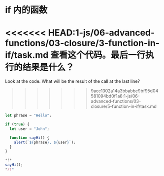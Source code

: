 
# if 内的函数

<<<<<<< HEAD:1-js/06-advanced-functions/03-closure/3-function-in-if/task.md
查看这个代码。最后一行执行的结果是什么？
=======
Look at the code. What will be the result of the call at the last line?
>>>>>>> 9acc1302a14a3bbabbc9bf95d04581094bd0f1a8:1-js/06-advanced-functions/03-closure/5-function-in-if/task.md

```js run
let phrase = "Hello";

if (true) {
  let user = "John";

  function sayHi() {
    alert(`${phrase}, ${user}`);
  }
}

*!*
sayHi();
*/!*
```
